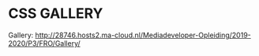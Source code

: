 # CSS GALLERY

Gallery: http://28746.hosts2.ma-cloud.nl/Mediadeveloper-Opleiding/2019-2020/P3/FRO/Gallery/
